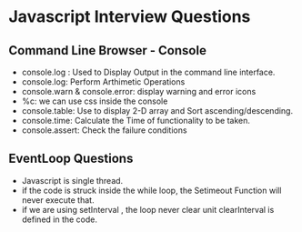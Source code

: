 # Javascript Interview Questions
## Command Line Browser - Console
- console.log : Used to Display Output in the command line interface.
- console.log: Perform Arthimetic Operations
- console.warn & console.error: display warning and error icons
- %c: we can use  css inside the console
- console.table: Use to display 2-D array and Sort ascending/descending.
- console.time: Calculate the Time of functionality to be taken.
- console.assert: Check the failure conditions

## EventLoop Questions
- Javascript is single thread.
- if the code is struck inside the while loop, the Setimeout Function will never execute that.
- if we are using setInterval , the loop never clear unit clearInterval is defined in the code.


